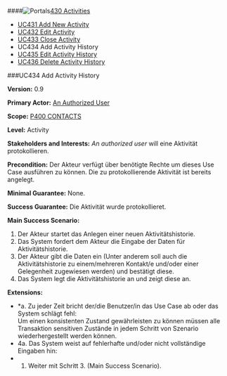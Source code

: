 ####![Portals](https://raw.github.com/massiveart/sulu-docs/master/use-cases/images/package-contacts.png)[430 Activities](https://github.com/massiveart/sulu-docs/tree/master/use-cases/p400/p430 "430 Activities")

* [UC431 Add New Activity](https://github.com/massiveart/sulu-docs/tree/master/use-cases/p400/p430/UC431.md "UC431 Add New Activity")
* [UC432 Edit Activity](https://github.com/massiveart/sulu-docs/tree/master/use-cases/p400/p430/UC432.md "UC432 Edit Activity")
* [UC433 Close Activity](https://github.com/massiveart/sulu-docs/tree/master/use-cases/p400/p434/UC433.md "UC433 Close Activity")
* UC434 Add Activity History
* [UC435 Edit Activity History](https://github.com/massiveart/sulu-docs/tree/master/use-cases/p400/p430/UC435.md "UC435 Edit Activity History")
* [UC436 Delete Activity History](https://github.com/massiveart/sulu-docs/tree/master/use-cases/p400/p430/UC436.md "UC436 Delete Activity History")

###UC434 Add Activity History

**Version:** 0.9
 
**Primary Actor:** [An Authorized User](https://github.com/massiveart/sulu-docs/tree/master/use-cases/actors.md "Actors") 

**Scope:** [P400 CONTACTS](https://github.com/massiveart/sulu-docs/tree/master/use-cases/p400-contacts "400 CONTACTS")

**Level:** Activity

**Stakeholders and Interests:** *An authorized user* will eine Aktivität protokollieren.
 
**Precondition:** Der Akteur verfügt über benötigte Rechte um dieses Use Case ausführen zu können. Die zu protokollierende Aktivität ist bereits angelegt.

**Minimal Guarantee:** None.

**Success Guarantee:** Die Aktivität wurde protokollieret.

**Main Success Scenario:** 

1. Der Akteur startet das Anlegen einer neuen Aktivitätshistorie.
2. Das System fordert dem Akteur die Eingabe der Daten für Aktivitätshistorie.
3. Der Akteur gibt die Daten ein (Unter anderem soll auch die Aktivitätshistorie zu einem/mehreren Kontakt/e und/oder einer Gelegenheit zugewiesen werden) und bestätigt diese.
4. Das System legt die Aktivitätshistorie an und zeigt diese an.

**Extensions:**
* *a. Zu jeder Zeit bricht der/die Benutzer/in das Use Case ab oder das System schlägt fehl:	
Um einen konsistenten Zustand gewährleisten zu können müssen alle Transaktion sensitiven Zustände in jedem Schritt von Szenario wiederhergestellt werden können.
* 4a. Das System weist auf fehlerhafte und/oder nicht vollständige Eingaben hin:
 * 1. Weiter mit Schritt 3. (Main Success Scenario).